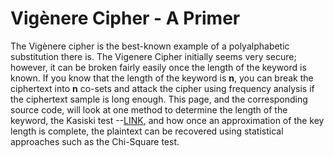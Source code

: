 # Vigènere Cipher - A Primer
 The Vigènere cipher is the best-known example of a polyalphabetic substitution there is. The Vigenere Cipher initially seems very secure; however, it can be broken fairly easily once the length of the keyword is known. If you know that the length of the keyword is **n**, you can break the ciphertext into **n** co-sets and attack the cipher using frequency analysis if the ciphertext sample is long enough. This page, and the corresponding source code, will look at one method to determine the length of the keyword, the Kasiski test --[LINK](https://www.cs.uri.edu/cryptography/classicalvigenerecrypt.htm), and how once an approximation of the key length is complete, the plaintext can be recovered using statistical approaches such as the Chi-Square test.  
